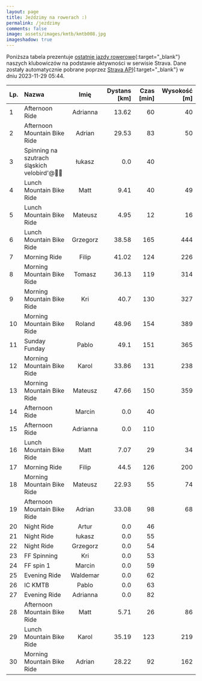 ```yaml
---
layout: page
title: Jeździmy na rowerach :)
permalink: /jezdzimy
comments: false
image: assets/images/kmtb/kmtb008.jpg
imageshadow: true
---
```


Poniższa tabela prezentuje [ostatnie jazdy rowerowe](https://www.strava.com/clubs/336381){:target="_blank"} naszych klubowiczów na podstawie aktywności w serwisie Strava. Dane zostały automatycznie pobrane poprzez [Strava API](https://developers.strava.com/docs/reference/#api-Clubs-getClubActivitiesById){:target="_blank"} w dniu 2023-11-29 05:44.

Lp. | Nazwa | Imię | Dystans [km] | Czas [min] | Wysokość [m]
:--- | :--- | :---: | ---: | ---: | ---:
1|Afternoon Ride|Adrianna|13.62|60|40
2|Afternoon Mountain Bike Ride|Adrian|29.53|83|50
3|Spinning na szutrach śląskich velobird'@🚵🌅|łukasz|0.0|40|
4|Lunch Mountain Bike Ride|Matt|9.41|40|49
5|Lunch Mountain Bike Ride|Mateusz|4.95|12|16
6|Lunch Mountain Bike Ride|Grzegorz|38.58|165|444
7|Morning Ride|Filip|41.02|124|226
8|Morning Mountain Bike Ride|Tomasz|36.13|119|314
9|Morning Mountain Bike Ride|Kri|40.7|130|327
10|Morning Mountain Bike Ride|Roland|48.96|154|389
11|Sunday Funday|Pablo|49.1|151|365
12|Morning Mountain Bike Ride|Karol|33.86|131|238
13|Morning Mountain Bike Ride|Mateusz|47.66|150|359
14|Afternoon Ride|Marcin|0.0|40|
15|Afternoon Ride|Adrianna|0.0|110|
16|Lunch Mountain Bike Ride|Matt|7.07|29|34
17|Morning Ride|Filip|44.5|126|200
18|Morning Mountain Bike Ride|Mateusz|22.93|55|74
19|Afternoon Mountain Bike Ride|Adrian|33.08|98|68
20|Night Ride|Artur|0.0|46|
21|Night Ride|łukasz|0.0|55|
22|Night Ride|Grzegorz|0.0|54|
23|FF Spinning|Kri|0.0|53|
24|FF spin 1|Marcin|0.0|59|
25|Evening Ride|Waldemar|0.0|62|
26|IC KMTB|Pablo|0.0|63|
27|Evening Ride|Adrianna|0.0|82|
28|Afternoon Mountain Bike Ride|Matt|5.71|26|86
29|Lunch Mountain Bike Ride|Karol|35.19|123|219
30|Morning Mountain Bike Ride|Adrian|28.22|92|162
